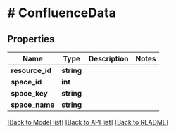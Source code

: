 # # ConfluenceData

## Properties

Name | Type | Description | Notes
------------ | ------------- | ------------- | -------------
**resource_id** | **string** |  |
**space_id** | **int** |  |
**space_key** | **string** |  |
**space_name** | **string** |  |

[[Back to Model list]](../../README.md#models) [[Back to API list]](../../README.md#endpoints) [[Back to README]](../../README.md)
